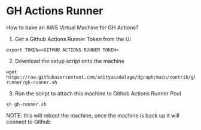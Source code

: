 # GH Actions Runner

How to bake an AWS Virtual Machine for GH Actions?

1. Get a Github Actions Runner Token from the UI
```
export TOKEN=<GITHUB ACTIONS RUNNER TOKEN>
```
2. Download the setup script onto the machine
```
wget https://raw.githubusercontent.com/adityasadalage/dgraph/main/contrib/gh-runner/gh-runner.sh
```
3. Run the script to attach this machine to Github Actions Runner Pool
```
sh gh-runner.sh
```
NOTE: this will reboot the machine, once the machine is back up it will connect to Github
